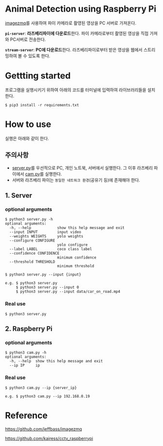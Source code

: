 # Animal Detection using Raspberry Pi

[imagezmq](https://github.com/jeffbass/imagezmq)를 사용하여 파이 카메라로 촬영된 영상을 PC 서버로 가져온다.

**`pi-server`**: **라즈베리파이에 다운로드**한다. 파이 카메라로부터 촬영된 영상을 직접 가져와 PC서버로 전송한다.

**`stream-server`**: **PC에 다운로드**한다. 라즈베리파이로부터 받은 영상을 웹에서 스트리밍하여 볼 수 있도록 한다.

# Gettting started

프로그램을 실행시키기 위하여 아래의 코드를 터미널에 입력하여 라이브러리들을 설치한다.

```Shell
$ pip3 install -r requirements.txt
```

# How to use

실행은 아래와 같이 한다.

## 주의사항

-   [server.py](https://github.com/thispath98/Animal-Detection-using-Raspberry-Pi/tree/master/server.py)를 우선적으로 PC, 개인 노트북, 서버에서 실행한다. 그 이후 라즈베리 파이에서 [cam.py](https://github.com/thispath98/Animal-Detection-using-Raspberry-Pi/tree/master/cam.py)를 실행한다.
-   서버와 라즈베리 파이는 `동일한 네트워크 환경`(공유기 등)에 존재해야 한다.

## 1. Server

### optional arguments

```Shell
$ python3 server.py -h
optional arguments:
  -h, --help            show this help message and exit
  --input INPUT         input video
  --weights WEIGHTS     yolo weights
  --configure CONFIGURE
                        yolo configure
  --label LABEL         coco class label
  --confidence CONFIDENCE
                        minimum confidence
  --threshold THRESHOLD
                        minimum threshold
```

```Shell
$ python3 server.py --input {input}

e.g. $ python3 server.py
     $ python3 server.py --input 0
     $ python3 server.py --input data/car_on_road.mp4
```

### Real use

```Shell
$ python3 server.py
```

## 2. Raspberry Pi

### optional arguments

```Shell
$ python3 cam.py -h
optional arguments:
  -h, --help  show this help message and exit
  --ip IP     ip
```

### Real use

```Shell
$ python3 cam.py --ip {server_ip}

e.g. $ python3 cam.py --ip 192.168.0.19
```

# Reference

https://github.com/jeffbass/imagezmq

https://github.com/kairess/cctv_raspberrypi

